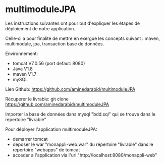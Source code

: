 # multimoduleJPA

Les instructions suivantes ont pour but d'expliquer les étapes de déploiement de notre application.

Celle-ci a pour finalité de mettre en exergue les concepts suivant : maven, multimodule, jpa, transaction base de données.

Environnement:
- tomcat V7.0.56 (port defaut: 8080)
- Java V1.8
- maven V1.7
- mySQL

Lien Github: https://github.com/aminedarabid/multimoduleJPA

Récuperer le livrable:
git clone https://github.com/aminedarabid/multimoduleJPA

Importer la base de données dans mysql "bdd.sql" qui se trouve dans le repertoire "livrable"

Pour déployer l'application multimoduleJPA: 
- demarrer tomcat 
- deposer le war "monappli-web.war" du répertoire "livrable" dans le repertoire "webapps" de tomcat
- acceder a l'application via l'url "http://localhost:8080/monappli-web"
